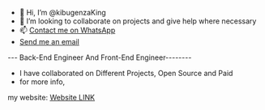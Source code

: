 - 👋 Hi, I’m @kibugenzaKing
- 💞️ I’m looking to collaborate on projects and give help where necessary
- 📫 [Contact me on WhatsApp](https://wa.me/250785256370?text=please%20contact%20me%20here%20for%20any%20help)
- [Send me an email](mailto:kibugenzaking250@gmail.com)

--- Back-End Engineer And Front-End Engineer--------
- I have collaborated on Different Projects, Open Source and Paid
- for more info,

my website: 
[Website LINK](https://king-kibugenza.web.app/)

<!---
kibugenzaKing/kibugenzaKing is a ✨ special ✨ repository because its `README.md` (this file) appears on your GitHub profile.
You can click the Preview link to take a look at your changes.
--->
